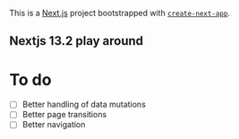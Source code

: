 This is a [Next.js](https://nextjs.org/) project bootstrapped with [`create-next-app`](https://github.com/vercel/next.js/tree/canary/packages/create-next-app).

## Nextjs 13.2 play around


# To do
- [ ] Better handling of data mutations
- [ ] Better page transitions
- [ ] Better navigation
